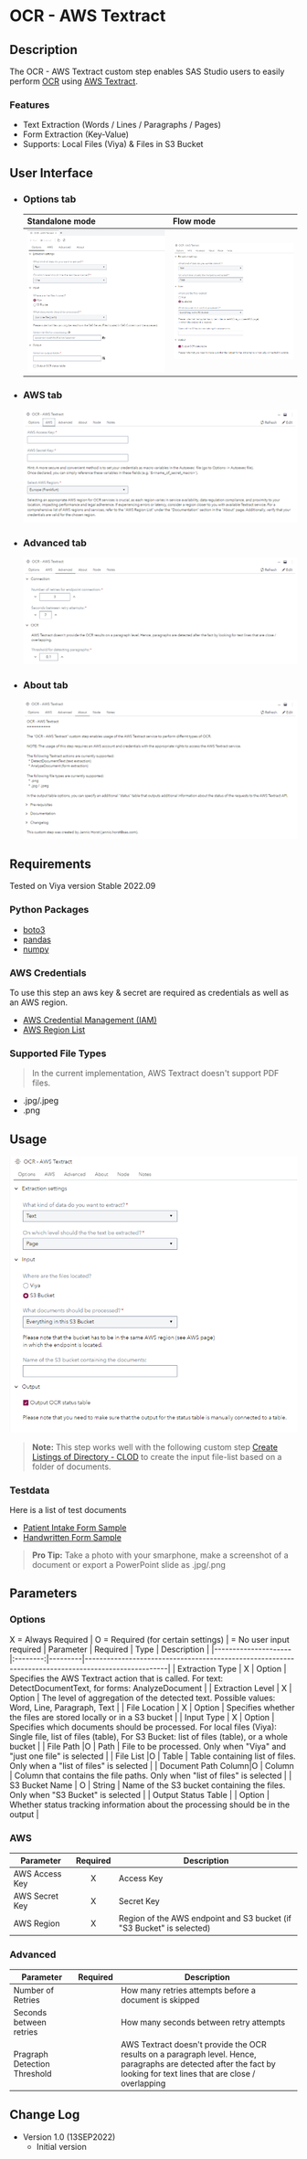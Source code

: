 # OCR - AWS Textract

## Description

The OCR - AWS Textract custom step enables SAS Studio users to easily perform [OCR](https://en.wikipedia.org/wiki/Optical_character_recognition) using [AWS Textract](https://aws.amazon.com/textract/).

### Features
- Text Extraction (Words / Lines / Paragraphs / Pages)
- Form Extraction (Key-Value)
- Supports: Local Files (Viya) & Files in S3 Bucket

## User Interface
* ### Options tab ###

   | Standalone mode | Flow mode |
   | --- | --- |                  
   | ![](img/standalone.PNG) | ![](img/flow_mode.PNG) |

* ### AWS tab ###

   ![](img/aws.PNG)
  
* ### Advanced tab ###

   ![](img/advanced.PNG)

* ### About tab ###

   ![](img/about.PNG)

## Requirements

Tested on Viya version Stable 2022.09

### Python Packages
- [boto3](https://pypi.org/project/boto3/)
- [pandas](https://pypi.org/project/pandas/)
- [numpy](https://pypi.org/project/numpy/)

### AWS Credentials
To use this step an aws key & secret are required as credentials as well as an AWS region.
- [AWS Credential Management (IAM)](https://docs.aws.amazon.com/textract/latest/dg/security-iam.html)
- [AWS Region List](https://docs.aws.amazon.com/general/latest/gr/textract.html)

### Supported File Types
> In the current implementation, AWS Textract doesn't support PDF files.
- .jpg/.jpeg
- .png

## Usage
[![YOUTUBE THUMBNAIL](img/flow_mode.PNG)](https://youtu.be/RP0CHuIbVGE)



> **Note:** This step works well with the following custom step [Create Listings of Directory - CLOD](https://github.com/sassoftware/sas-studio-custom-steps/tree/main/Create%20Listing%20of%20Directory%20CLOD) to create the input file-list based on a folder of documents. 

### Testdata
Here is a list of test documents
- [Patient Intake Form Sample](https://github.com/aws-samples/amazon-textract-code-samples/blob/master/python/patient_intake_form_sample.jpg)
- [Handwritten Form Sample](https://www.nist.gov/image/sd19jpg)

> **Pro Tip:** Take a photo with your smarphone, make a screenshot of a document or export a PowerPoint slide as .jpg/.png

## Parameters
### Options
X = Always Required | O = Required (for certain settings) |  = No user input required
| Parameter           | Required | Type    | Description                                                                                        |
|---------------------|:--------:|---------|----------------------------------------------------------------------------------------------------|
| Extraction Type     | X        | Option  | Specifies the AWS Textract action that is called. For text: DetectDocumentText, for forms: AnalyzeDocument |
| Extraction Level    | X        | Option  | The level of aggregation of the detected text. Possible values: Word, Line, Paragraph, Text       |
| File Location       | X        | Option  | Specifies whether the files are stored locally or in a S3 bucket                                   |
| Input Type          | X        | Option  | Specifies which documents should be processed. For local files (Viya): Single file, list of files (table), For S3 Bucket: list of files (table), or a whole bucket |
| File Path           |O          | Path    | File to be processed. Only when "Viya" and "just one file" is selected                             |
| File List           |O          | Table   | Table containing list of files. Only when a "list of files" is selected                            |
| Document Path Column|O          | Column  | Column that contains the file paths. Only when "list of files" is selected                         |
| S3 Bucket Name      | O        | String  | Name of the S3 bucket containing the files. Only when "S3 Bucket" is selected                      |
| Output Status Table |         | Option  | Whether status tracking information about the processing should be in the output                    |

### AWS
| Parameter  | Required | Description |
|---------------------|:----------:|--------------------------------|
|AWS Access Key| X | Access Key |
|AWS Secret Key|X| Secret Key |
|AWS Region |X| Region of the AWS endpoint and S3 bucket (if "S3 Bucket" is selected) |
### Advanced
| Parameter  | Required | Description |
|---------------------|:----------:|--------------------------------|
|Number of Retries|  |How many retries attempts before a document is skipped|
|Seconds between retries|| How many seconds between retry attempts|
|Pragraph Detection Threshold|| AWS Textract doesn't provide the OCR results on a paragraph level. Hence, paragraphs are detected after the fact by looking for text lines that are close / overlapping|

## Change Log
* Version 1.0 (13SEP2022) 
    * Initial version
